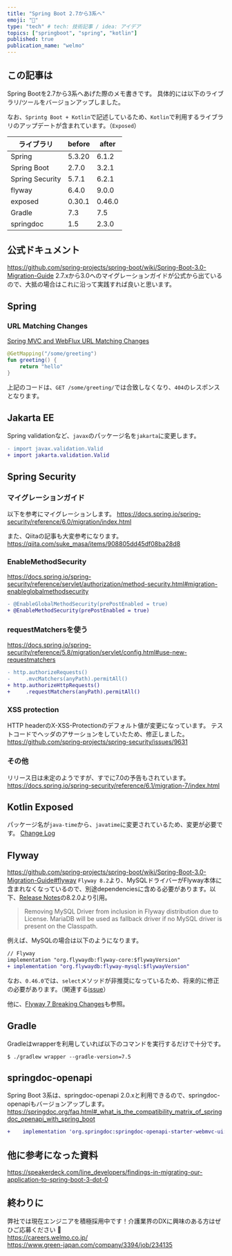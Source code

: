 ```yaml
---
title: "Spring Boot 2.7から3系へ"
emoji: "👏"
type: "tech" # tech: 技術記事 / idea: アイデア
topics: ["springboot", "spring", "kotlin"]
published: true
publication_name: "welmo"
---
```


## この記事は
Spring Bootを2.7から3系へあげた際のメモ書きです。
具体的には以下のライブラリ/ツールをバージョンアップしました。

なお、`Sprintg Boot + Kotlin`で記述しているため、`Kotlin`で利用するライブラリのアップデートが含まれています。（`Exposed`）

| ライブラリ | before | after |
| ---- | ---- | ---- |
| Spring | 5.3.20 | 6.1.2 |
| Spring Boot | 2.7.0 | 3.2.1 |
| Spring Security | 5.7.1 | 6.2.1 |
| flyway | 6.4.0 | 9.0.0 |
| exposed | 0.30.1 | 0.46.0 |
| Gradle | 7.3 | 7.5 |
| springdoc | 1.5 | 2.3.0 |

## 公式ドキュメント
https://github.com/spring-projects/spring-boot/wiki/Spring-Boot-3.0-Migration-Guide
2.7.xから3.0へのマイグレーションガイドが公式から出ているので、大抵の場合はこれに沿って実践すれば良いと思います。

## Spring
### URL Matching Changes
[Spring MVC and WebFlux URL Matching Changes](https://github.com/spring-projects/spring-boot/wiki/Spring-Boot-3.0-Migration-Guide#spring-mvc-and-webflux-url-matching-changes)

```kotlin
@GetMapping("/some/greeting")
fun greeting() {
    return "hello"
}
```
上記のコードは、`GET /some/greeting/`では合致しなくなり、`404`のレスポンスとなります。

## Jakarta EE
Spring validationなど、`javax`のパッケージ名を`jakarta`に変更します。
```diff java:Sample.kt
- import javax.validation.Valid
+ import jakarta.validation.Valid
```

## Spring Security
### マイグレーションガイド
以下を参考にマイグレーションします。
https://docs.spring.io/spring-security/reference/6.0/migration/index.html

また、Qiitaの記事も大変参考になります。
https://qiita.com/suke_masa/items/908805dd45df08ba28d8

### EnableMethodSecurity
https://docs.spring.io/spring-security/reference/servlet/authorization/method-security.html#migration-enableglobalmethodsecurity

```diff kotlin
- @EnableGlobalMethodSecurity(prePostEnabled = true)
+ @EnableMethodSecurity(prePostEnabled = true)
```

### requestMatchersを使う
https://docs.spring.io/spring-security/reference/5.8/migration/servlet/config.html#use-new-requestmatchers

```diff kotlin
- http.authorizeRequests()
-     .mvcMatchers(anyPath).permitAll()
+ http.authorizeHttpRequests()
+     .requestMatchers(anyPath).permitAll()
```

### XSS protection
HTTP headerのX-XSS-Protectionのデフォルト値が変更になっています。
テストコードでヘッダのアサーションをしていたため、修正しました。
https://github.com/spring-projects/spring-security/issues/9631

### その他
リリース日は未定のようですが、すでに7.0の予告もされています。
https://docs.spring.io/spring-security/reference/6.1/migration-7/index.html

## Kotlin Exposed 
パッケージ名が`java-time`から、`javatime`に変更されているため、変更が必要です。
[Change Log](https://github.com/JetBrains/Exposed/blob/main/docs/ChangeLog.md#0361)

## Flyway
https://github.com/spring-projects/spring-boot/wiki/Spring-Boot-3.0-Migration-Guide#flyway
`Flyway 8.2`より、MySQLドライバーがFlyway本体に含まれなくなっているので、別途dependenciesに含める必要があります。以下、[Release Notes](https://documentation.red-gate.com/fd/release-notes-for-flyway-engine-179732572.html)の8.2.0より引用。
> Removing MySQL Driver from inclusion in Flyway distribution due to License. MariaDB will be used as fallback driver if no MySQL driver is present on the Classpath.

例えば、MySQLの場合は以下のようになります。
```diff groovy:build.gradle
// Flyway
implementation "org.flywaydb:flyway-core:$flywayVersion"
+ implementation "org.flywaydb:flyway-mysql:$flywayVersion"
```

なお、`0.46.0`では、`select`メソッドが非推奨になっているため、将来的に修正の必要があります。（関連する[issue](https://github.com/JetBrains/Exposed/pull/1916)）

他に、[Flyway 7 Breaking Changes](https://github.com/flyway/flyway/issues/2705)も参照。

## Gradle
Gradleはwrapperを利用していれば以下のコマンドを実行するだけで十分です。
```
$ ./gradlew wrapper --gradle-version=7.5
```

## springdoc-openapi 
Spring Boot 3系は、springdoc-openapi 2.0.xと利用できるので、springdoc-openapiもバージョンアップします。
https://springdoc.org/faq.html#_what_is_the_compatibility_matrix_of_springdoc_openapi_with_spring_boot

```diff groovy
+    implementation 'org.springdoc:springdoc-openapi-starter-webmvc-ui:2.3.0'
```

## 他に参考になった資料
https://speakerdeck.com/line_developers/findings-in-migrating-our-application-to-spring-boot-3-dot-0

## 終わりに
弊社では現在エンジニアを積極採用中です！介護業界のDXに興味のある方はぜひご応募ください 🙇   
https://careers.welmo.co.jp/  
https://www.green-japan.com/company/3394/job/234135  
